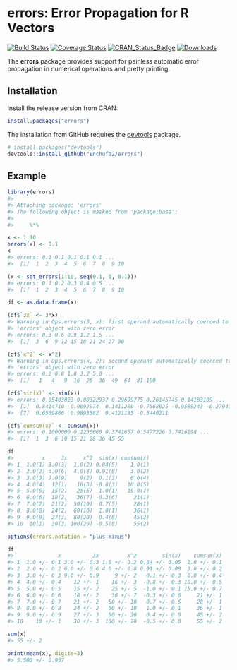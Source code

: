 
<!-- README.md is generated from README.Rmd. Please edit that file -->
errors: Error Propagation for R Vectors
=======================================

[![Build Status](http://travis-ci.org/Enchufa2/errors.svg?branch=master)](https://travis-ci.org/Enchufa2/errors) [![Coverage Status](http://codecov.io/gh/Enchufa2/errors/branch/master/graph/badge.svg)](https://codecov.io/gh/Enchufa2/errors) [![CRAN\_Status\_Badge](http://www.r-pkg.org/badges/version/errors)](https://cran.r-project.org/package=errors) [![Downloads](http://cranlogs.r-pkg.org/badges/errors)](https://cran.r-project.org/package=errors)

The **errors** package provides support for painless automatic error propagation in numerical operations and pretty printing.

Installation
------------

Install the release version from CRAN:

``` r
install.packages("errors")
```

The installation from GitHub requires the [devtools](https://github.com/hadley/devtools) package.

``` r
# install.packages("devtools")
devtools::install_github("Enchufa2/errors")
```

Example
-------

``` r
library(errors)
#> 
#> Attaching package: 'errors'
#> The following object is masked from 'package:base':
#> 
#>     %*%

x <- 1:10
errors(x) <- 0.1
x
#> errors: 0.1 0.1 0.1 0.1 0.1 ...
#>  [1]  1  2  3  4  5  6  7  8  9 10

(x <- set_errors(1:10, seq(0.1, 1, 0.1)))
#> errors: 0.1 0.2 0.3 0.4 0.5 ...
#>  [1]  1  2  3  4  5  6  7  8  9 10

df <- as.data.frame(x)

(df$`3x` <- 3*x)
#> Warning in Ops.errors(3, x): first operand automatically coerced to an
#> 'errors' object with zero error
#> errors: 0.3 0.6 0.9 1.2 1.5 ...
#>  [1]  3  6  9 12 15 18 21 24 27 30

(df$`x^2` <- x^2)
#> Warning in Ops.errors(x, 2): second operand automatically coerced to an
#> 'errors' object with zero error
#> errors: 0.2 0.8 1.8 3.2 5.0 ...
#>  [1]   1   4   9  16  25  36  49  64  81 100

(df$`sin(x)` <- sin(x))
#> errors: 0.05403023 0.08322937 0.29699775 0.26145745 0.14183109 ...
#>  [1]  0.8414710  0.9092974  0.1411200 -0.7568025 -0.9589243 -0.2794155
#>  [7]  0.6569866  0.9893582  0.4121185 -0.5440211

(df$`cumsum(x)` <- cumsum(x))
#> errors: 0.1000000 0.2236068 0.3741657 0.5477226 0.7416198 ...
#>  [1]  1  3  6 10 15 21 28 36 45 55

df
#>         x     3x     x^2  sin(x) cumsum(x)
#> 1  1.0(1) 3.0(3)  1.0(2) 0.84(5)    1.0(1)
#> 2  2.0(2) 6.0(6)  4.0(8) 0.91(8)    3.0(2)
#> 3  3.0(3) 9.0(9)    9(2)  0.1(3)    6.0(4)
#> 4  4.0(4)  12(1)   16(3) -0.8(3)   10.0(5)
#> 5  5.0(5)  15(2)   25(5) -1.0(1)   15.0(7)
#> 6  6.0(6)  18(2)   36(7) -0.3(6)     21(1)
#> 7  7.0(7)  21(2)  50(10)  0.7(5)     28(1)
#> 8  8.0(8)  24(2)  60(10)  1.0(1)     36(1)
#> 9  9.0(9)  27(3)  80(20)  0.4(8)     45(2)
#> 10  10(1)  30(3) 100(20) -0.5(8)     55(2)

options(errors.notation = "plus-minus")

df
#>              x          3x         x^2        sin(x)    cumsum(x)
#> 1  1.0 +/- 0.1 3.0 +/- 0.3 1.0 +/- 0.2 0.84 +/- 0.05  1.0 +/- 0.1
#> 2  2.0 +/- 0.2 6.0 +/- 0.6 4.0 +/- 0.8 0.91 +/- 0.08  3.0 +/- 0.2
#> 3  3.0 +/- 0.3 9.0 +/- 0.9     9 +/- 2   0.1 +/- 0.3  6.0 +/- 0.4
#> 4  4.0 +/- 0.4    12 +/- 1    16 +/- 3  -0.8 +/- 0.3 10.0 +/- 0.5
#> 5  5.0 +/- 0.5    15 +/- 2    25 +/- 5  -1.0 +/- 0.1 15.0 +/- 0.7
#> 6  6.0 +/- 0.6    18 +/- 2    36 +/- 7  -0.3 +/- 0.6     21 +/- 1
#> 7  7.0 +/- 0.7    21 +/- 2   50 +/- 10   0.7 +/- 0.5     28 +/- 1
#> 8  8.0 +/- 0.8    24 +/- 2   60 +/- 10   1.0 +/- 0.1     36 +/- 1
#> 9  9.0 +/- 0.9    27 +/- 3   80 +/- 20   0.4 +/- 0.8     45 +/- 2
#> 10    10 +/- 1    30 +/- 3  100 +/- 20  -0.5 +/- 0.8     55 +/- 2

sum(x)
#> 55 +/- 2

print(mean(x), digits=3)
#> 5.500 +/- 0.957
```
